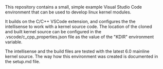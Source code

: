 This repository contains a small, simple example Visual Studio Code environment that can be used to develop linux kernel modules.

It builds on the C/C++ VSCode extension, and configures the the intellisense to work with a kernel source code.
The location of the cloned and built kernel source can be configured in the .vscode/c_cpp_properties.json file
as the value of the "KDIR" environment variable.

The intellisense and the build files are tested with the latest 6.0 mainline kernel source.
The way how this environment was created is documented in the setup.md file.

